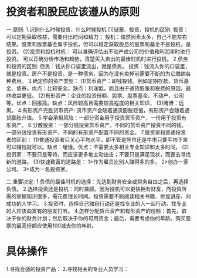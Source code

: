 # 投资者和股民应该遵从的原则
一.原则:
1.识别什么时候投资，什么时候投机
    (1)储蓄、投资、投机的区别:
        投资：可以定期获取收益，需要付出时间和精力；
        投机：偶然因素太多，自己不能左右结果。股票和股票基金属于投机，但可以稳定获取股息的股票和基金不是投机，是投资。
    (2)投资和投机时机：
        可以准确评估出不动产或公司的价值和利润率时进行投资。
        可以正确分析市场和趋势，清楚买入卖出的最佳时机时进行投机。
2.债务和投资的区别:
    债务：钱从你口袋里流出，就是债务。
    投资：钱流入你的口袋里，就是投资。房产不是投资，是一种债务，因为在没有卖掉前需要不断的为它缴纳各种费用。
3.确定你的资产类型：
    (1)货币资产：即钱投钱。例如定期存款、货币基金、债券。优点：比较安全。缺点：利润低，而且由于通货膨胀和税费的原因，最终收益更低。
    (2)有形资产：企业的投资份额、股票、股票基金、不动产、公司等。优点：回报高。缺点：风险较高且需要较高程度的相关知识，
    (3)赌博：远离。
4.有形资产完胜货币资产: 货币资产会随着通货膨胀贬值，有形资产会随着通货膨胀升值。
5.学会承担风险：一部分资金用于投资货币资产，一份用于投资有形资产。
6.分散投资：一部分钱投资货币资产，不同的货币资产投资不同的钱。一部分钱投资有形资产，不同的有形资产配置不同的资金。
7.投资家和普通投资者的区别：
  (1)普通投资者只关心平均水平。即不管是熊市还是牛市只要平均下来可以赚钱就可以。缺点：缓慢。优点：不需要太多相关专业知识和太多时间。
  (2)投资家：不要只是等待，而应该更多地主动出击；不要只是满足现状，而要去寻找新的道路。
  (3)快速致富的道路是：
     1>作为雇员比别人赚得多的多。
     2>创办一家公司。
     3>成为一名投资家。

二.重要决定:
    1.负债的最佳时机的选择：先达到财务安全或财务自由之后，再选择负债。
    2.选择投资还是投机：同时兼顾。因为投机可以更快拥有财富，而投资所需的掌握知识很多，需花费很长时间。投资需要不断阅读相关书籍、参加讲座、向成功的人学习。
    3.投资时，选择自己独自行动还是找专业的人一起行动。找专业的人应该向富有的朋友打听。
    4.怎样分配货币资产和有形资产的份额：首先，取决于你的财务计划；然后取决于你的可用资金；最后，需要考虑你的年龄。购买股票的最高份额应使用100减去你的年龄。

 # 具体操作
 1.寻找合适的投资产品：
 2.寻找相关的专业人员学习：
